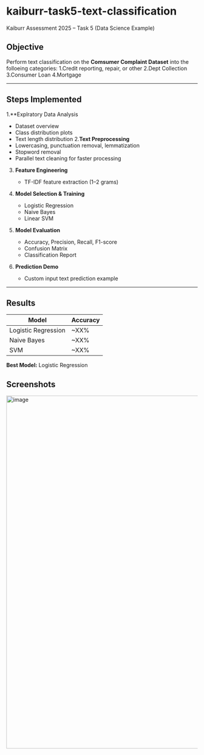 # kaiburr-task5-text-classification
Kaiburr Assessment 2025 – Task 5 (Data Science Example)

## Objective
Perform text classification on the **Comsumer Complaint Dataset** into the folloeing categories:
1.Credit reporting, repair, or other
2.Dept Collection
3.Consumer Loan
4.Mortgage

---
## Steps Implemented
1.**Explratory Data Analysis
   - Dataset overview  
   - Class distribution plots  
   - Text length distribution
2.**Text Preprocessing**  
   - Lowercasing, punctuation removal, lemmatization  
   - Stopword removal  
   - Parallel text cleaning for faster processing
3. **Feature Engineering**  
   - TF-IDF feature extraction (1–2 grams)  

4. **Model Selection & Training**  
   - Logistic Regression  
   - Naive Bayes  
   - Linear SVM  

5. **Model Evaluation**  
   - Accuracy, Precision, Recall, F1-score  
   - Confusion Matrix  
   - Classification Report  

6. **Prediction Demo**  
   - Custom input text prediction example  

---

##  Results
| Model | Accuracy |  
|--------|-----------|  
| Logistic Regression | ~XX% |  
| Naive Bayes | ~XX% |  
| SVM | ~XX% |

 **Best Model:** Logistic Regression 

 ## Screenshots
 <img width="1919" height="929" alt="image" src="https://github.com/user-attachments/assets/d5c56535-faa2-40ec-9057-7484aa831496" />



